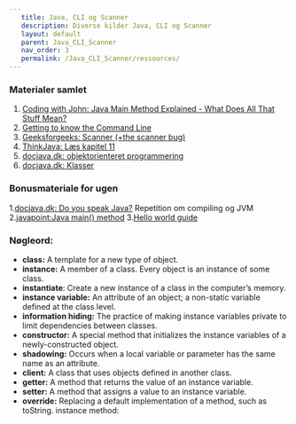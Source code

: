 ```yaml
---
   title: Java, CLI og Scanner
   description: Diverse kilder Java, CLI og Scanner
   layout: default
   parent: Java_CLI_Scanner
   nav_order: 3
   permalink: /Java_CLI_Scanner/ressources/
---
```


### Materialer samlet
1. [Coding with John: Java Main Method Explained - What Does All That Stuff Mean? ](https://youtube.com/watch?t=1&v=P-_Nzi_mCRo?si=4awCCOTDh_U2eCh0)
2. [Getting to know the Command Line](https://www.davidbaumgold.com/tutorials/command-line/)
3. [Geeksforgeeks: Scanner (+the scanner bug)](https://www.geeksforgeeks.org/scanner-class-in-java/)
4. [ThinkJava: Læs kapitel 11](https://greenteapress.com/thinkjava6/thinkjava.pdf)
6. [docjava.dk: objektorienteret programmering](http://www.docjava.dk/objektorienteret_programmering/oop.htm)
7. [docjava.dk: Klasser](http://www.docjava.dk/objektorienteret_programmering/klasser/klasser.htm)

### Bonusmateriale for ugen
1.[docjava.dk: Do you speak Java?](http://www.docjava.dk/grundlaeggende_programmering/programmeringssprog/programmeringssprog.htm) Repetition om compiling og JVM
2.[javapoint:Java main() method](https://www.javatpoint.com/java-main-method)
3.[Hello world guide](https://efif.sharepoint.com/:b:/r/sites/cph/Lyngby/Shared%20Documents/4.%20Indhold%20%26%20Niveau/DAT/1.sem%20for%C3%A5r%202025/studerende/helloworldCLi.pdf?csf=1&web=1&e=p5ZRA3)

### Nøgleord:
- **class:** A template for a new type of object.
- **instance:** A member of a class. Every object is an instance of some class.
- **instantiate**: Create a new instance of a class in the computer’s memory.
- **instance variable:** An attribute of an object; a non-static variable defined at the class level.
- **information hiding:** The practice of making instance variables private to limit dependencies between classes.
- **constructor:** A special method that initializes the instance variables of a newly-constructed object.
- **shadowing:** Occurs when a local variable or parameter has the same name as an attribute.
- **client:** A class that uses objects defined in another class.
- **getter:** A method that returns the value of an instance variable.
- **setter:** A method that assigns a value to an instance variable.
- **override:** Replacing a default implementation of a method, such as toString. instance method:
